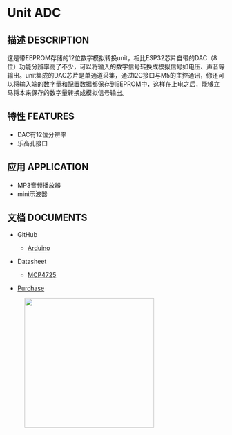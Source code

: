 # Unit ADC

## 描述 DESCRIPTION

这是带EEPROM存储的12位数字模拟转换unit，相比ESP32芯片自带的DAC（8位）功能分辨率高了不少，可以将输入的数字信号转换成模拟信号如电压、声音等输出。unit集成的DAC芯片是单通道采集，通过I2C接口与M5的主控通讯，你还可以将输入端的数字量和配置数据都保存到EEPROM中，这样在上电之后，能够立马将本来保存的数字量转换成模拟信号输出。

## 特性 FEATURES

-  DAC有12位分辨率
-  乐高孔接口

## 应用 APPLICATION

-  MP3音频播放器
-  mini示波器

## 文档 DOCUMENTS

-  GitHub

   - [Arduino](https://github.com/m5stack/M5Stack)

-  Datasheet

   - [MCP4725](http://pdf1.alldatasheet.com/datasheet-pdf/view/233449/MICROCHIP/MCP4725.html)

-  [Purchase]()

<figure>
    <img src="assets/img/product_pics/units/M5GO_Unit_dac.png" height="300" width="300">
</figure>
